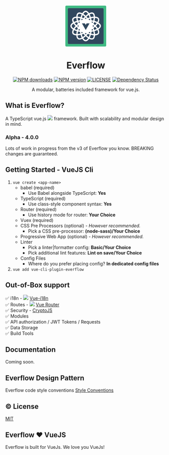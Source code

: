 <p align="center"><img width="128px" height="128px" src="./assets/everflow-logo.png" alt="Everflow Logo"></p>
<h1 align="center">Everflow</h1>
<p align="center">
    <a href="https://www.npmjs.com/package/everflow"><img src="https://img.shields.io/npm/dm/everflow.svg" alt="NPM downloads"></a>
    <a href="https://www.npmjs.com/package/everflow"><img src="https://img.shields.io/npm/v/everflow.svg" alt="NPM version"></a>
    <a href="https://github.com/AtomHash/everflow/blob/master/LICENSE"><img src="https://img.shields.io/npm/l/everflow.svg" alt="LICENSE"></a>
    <a href="https://david-dm.org/AtomHash/everflow"><img src="https://david-dm.org/AtomHash/everflow.svg" alt="Dependency Status"></a>
</p>

<p align="center">A modular, batteries included framework for vue.js.</p>


## What is Everflow?
A TypeScript vue.js <a href="https://vuejs.org" target="_blank"><img width="20" src="https://vuejs.org/images/logo.png"></a> framework. Built with scalability and modular design in mind.

### Alpha - 4.0.0
Lots of work in progress from the v3 of Everflow you know. BREAKING changes are guaranteed.

## Getting Started - VueJS Cli
1. `vue create <app-name>`
    - babel (required)
        - Use Babel alongside TypeScript: **Yes**
    - TypeScript (required)
        - Use class-style component syntax: **Yes**
    - Router  (required)
        - Use history mode for router: **Your Choice**
    - Vuex (required)
    - CSS Pre Processors (optional) - *However recommended.*
        - Pick a CSS pre-processor: **(node-sass)/Your Choice**
    - Progressive Web App (optional) - *However recommended.*
    - Linter
        - Pick a linter|formatter config: **Basic/Your Choice**
        - Pick additional lint features: **Lint on save/Your Choice**
    - Config Files
        - Where do you prefer placing config? **In dedicated config files**
2. `vue add vue-cli-plugin-everflow`

## Out-of-Box support

:white_check_mark: i18n - <img width="20" src="https://raw.githubusercontent.com/kazupon/vue-i18n/v8.x/assets/vue-i18n-logo.png" /> <a href="https://kazupon.github.io/vue-i18n/" target="_blank">Vue-i18n</a></br>
:white_check_mark: Routes - <img width="20" src="https://vuejs.org/images/logo.png" /> <a href="https://router.vuejs.org/" target="_blank">Vue Router</a></br>
:white_check_mark: Security - <a href="https://github.com/brix/crypto-js" target="_blank">CryptoJS</a></br>
:white_check_mark: Modules</br>
:white_check_mark: API authorization / JWT Tokens / Requests</br>
:white_check_mark: Data Storage</br>
:white_check_mark: Build Tools</br>

## Documentation
Coming soon.

## Everflow Design Pattern
Everflow code style conventions
[Style Conventions](https://github.com/AtomHash/everflow-design-pattern)

## :copyright: License
[MIT](http://opensource.org/licenses/MIT)

## Everflow ❤ VueJS
Everflow is built for VueJs. We love you VueJs!
